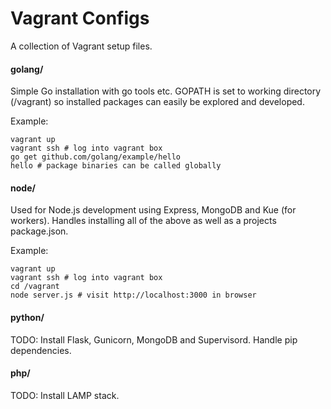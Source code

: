 # Vagrant Configs

A collection of Vagrant setup files.


#### golang/

Simple Go installation with go tools etc. GOPATH is set to working directory (/vagrant)
so installed packages can easily be explored and developed.

Example:

```
vagrant up
vagrant ssh # log into vagrant box
go get github.com/golang/example/hello
hello # package binaries can be called globally
```


#### node/

Used for Node.js development using Express, MongoDB and Kue (for workers). Handles
installing all of the above as well as a projects package.json.

Example:

```
vagrant up
vagrant ssh # log into vagrant box
cd /vagrant
node server.js # visit http://localhost:3000 in browser
```


#### python/

TODO: Install Flask, Gunicorn, MongoDB and Supervisord. Handle pip dependencies.


#### php/

TODO: Install LAMP stack.
